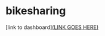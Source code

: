 # bikesharing

[link to dashboard][(LINK GOES HERE)](https://github.com/olverios/bikesharing/blob/main/citibike_challenge.twb)
